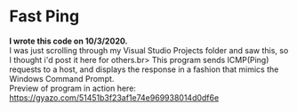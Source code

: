 # Fast Ping

<b>I wrote this code on 10/3/2020.</b><br>
I was just scrolling through my Visual Studio Projects folder and saw this, so I thought i'd post it here for others.br>
This program sends ICMP(Ping) requests to a host, and displays the response in a fashion that mimics the Windows Command Prompt.<br>
Preview of program in action here: https://gyazo.com/51451b3f23af1e74e969938014d0df6e
